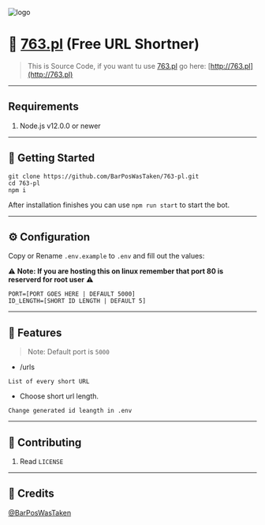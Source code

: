 ![logo](https://i.imgur.com/sXnY54H.png)
# 🍔 [763.pl](https://github.com/BarPosWasTaken/763-pl) (Free URL Shortner)
> This is Source Code, if you want tu use [763.pl](https://github.com/BarPosWasTaken/763-pl) go here: [http://763.pl](http://763.pl)

---

## Requirements

1. Node.js v12.0.0 or newer

---

## 🚀 Getting Started

```
git clone https://github.com/BarPosWasTaken/763-pl.git
cd 763-pl
npm i
```

After installation finishes you can use `npm run start` to start the bot.

---

## ⚙️ Configuration

Copy or Rename `.env.example` to `.env` and fill out the values:

⚠️ **Note: If you are hosting this on linux remember that port 80 is reserverd for root user** ⚠️

```
PORT=[PORT GOES HERE | DEFAULT 5000]
ID_LENGTH=[SHORT ID LENGTH | DEFAULT 5]
```

---

## 📝 Features

> Note: Default port is `5000`

* /urls

`List of every short URL`

* Choose short url length.

`Change generated id leangth in .env`

---

## 🤝 Contributing

   1. Read `LICENSE`

---

## 📝 Credits

[@BarPosWasTaken](https://github.com/BarPosWasTaken) 